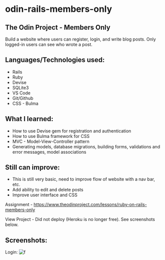 # odin-rails-members-only
## The Odin Project - Members Only

Build a website where users can register, login, and write blog posts. Only logged-in users can see who wrote a post.

## Languages/Technologies used:
 - Rails 
 - Ruby
 - Devise
 - SQLite3
 - VS Code
 - Git/Github
 - CSS - Bulma

## What I learned:
 - How to use Devise gem for registration and authentication
 - How to use Bulma framework for CSS
 - MVC - Model-View-Controller pattern
 - Generating models, database migrations, building forms, validations and error messages, model associations
 
## Still can improve:
 - This is still very basic, need to improve flow of website with a nav bar, etc.
 - Add ability to edit and delete posts
 - Improve user interface and CSS

Assignment - https://www.theodinproject.com/lessons/ruby-on-rails-members-only

View Project  - Did not deploy (Heroku is no longer free). See screenshots below.

## Screenshots:
Login:
![f](https://user-images.githubusercontent.com/97067689/214705554-d255ec0b-cd45-4cf4-a62c-fb5a61d8c8a4.png)


